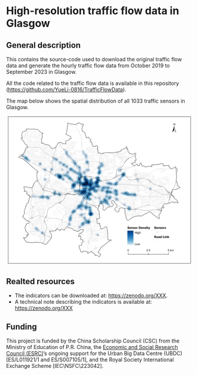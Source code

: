 # High-resolution traffic flow data in Glasgow

## General description

This contains the source-code used to download the original traffic flow data and generate the hourly traffic flow data from October 2019 to September 2023 in Glasgow. 

All the code related to the traffic flow data is available in this repository (<https://github.com/YueLi-0816/TrafficFlowData>).

The map below shows the spatial distribution of all 1033 traffic sensors in Glasgow.

![Traffic sensors](/plots/sensors.jpg)

## Realted resources

  * The indicators can be downloaded at: <https://zenodo.org/XXX>.
  * A technical note describing the indicators is available at: <https://zenodo.org/XXX>

## Funding 

This project is funded by the China Scholarship Council (CSC) from the Ministry of Education of P.R. China, the [Economic and Social Research Council (ESRC)](https://www.ukri.org/councils/esrc/)’s ongoing support for the Urban Big Data Centre (UBDC) [ES/L011921/1 and ES/S007105/1], and the Royal Society International Exchange Scheme [IEC\NSFC\223042].


